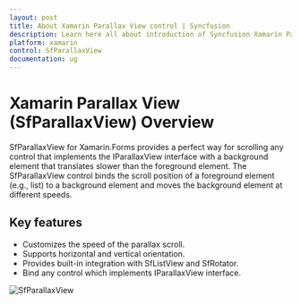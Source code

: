 ```yaml
---
layout: post
title: About Xamarin Parallax View control | Syncfusion
description: Learn here all about introduction of Syncfusion Xamarin Parallax View (SfParallaxView) control, its elements and more.
platform: xamarin
control: SfParallaxView
documentation: ug
---
```


# Xamarin Parallax View (SfParallaxView) Overview

SfParallaxView for Xamarin.Forms provides a perfect way for scrolling any control that implements the IParallaxView interface with a background element that translates slower than the foreground element. The SfParallaxView control binds the scroll position of a foreground element (e.g., list) to a background element and moves the background element at different speeds.

## Key features

* Customizes the speed of the parallax scroll.
* Supports horizontal and vertical orientation.
* Provides built-in integration with SfListView and SfRotator.
* Bind any control which implements IParallaxView interface.

![SfParallaxView](ParallaxView_Images/parallaxview.gif)
